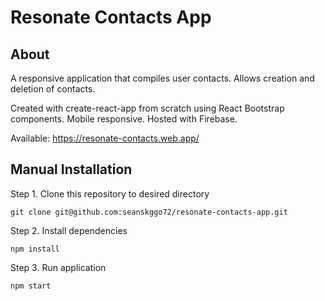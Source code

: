 # Resonate Contacts App

## About 
A responsive application that compiles user contacts. Allows creation and deletion of contacts.

Created with create-react-app from scratch using React Bootstrap components. Mobile responsive. 
Hosted with Firebase.

Available: https://resonate-contacts.web.app/

## Manual Installation
Step 1. Clone this repository to desired directory

``` git clone git@github.com:seanskggo72/resonate-contacts-app.git ```

Step 2. Install dependencies

``` npm install ```

Step 3. Run application

``` npm start ```
